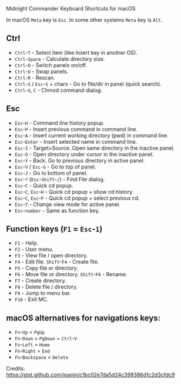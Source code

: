 Midnight Commander Keyboard Shortcuts for macOS

In macOS `Meta` key is `Esc`. In some other systems `Meta` key is `Alt`.

## Ctrl

- `Ctrl`-`T` - Select item (like Insert key in another OS).
- `Ctrl`-`Space` - Calculate directory size.
- `Ctrl`-`O` - Switch panels on/off.
- `Ctrl`-`U` - Swap panels.
- `Ctrl`-`R` - Rescan.
- `Ctrl`-`S` / `Esc`-`S` + chars - Go to file/dir in panel (quick search).
- `Ctrl`-`X`, `C` - Chmod command dialog.

## Esc

- `Esc`-`H` - Command line history popup.
- `Esc`-`P` - Insert previous command in command line.
- `Esc`-`A` - Insert current working directory (pwd) in command line.
- `Esc`-`Enter` - Insert selected name in command line.
- `Esc`-`I` - Target=Source. Open same directory in the inactive panel.
- `Esc`-`O` - Open directory under cursor in the inactive panel.
- `Esc`-`Y` - Back. Go to previous directory in active panel.
- `Esc`-`V` / `Esc-G` - Go to top of panel.
- `Esc`-`J` - Go to bottom of panel.
- `Esc`-`?` (`Esc`-`Shift`-`/`) - Find File dialog.
- `Esc`-`C` - Quick cd popup.
- `Esc`-`C`, `Esc`-`H` - Quick cd popup + show cd history.
- `Esc`-`C`, `Esc`-`P` - Quick cd popup + select previous cd.
- `Esc`-`T` - Change view mode for active panel.
- `Esc`-`number` - Same as function key.

## Function keys (`F1` = `Esc`-`1`)

- `F1` - Help.
- `F2` - User menu.
- `F3` - View file / open directory.
- `F4` - Edit file. `Shift`-`F4` - Create file.
- `F5` - Copy file or directory.
- `F6` - Move file or directory. `Shift`-`F6` - Rename.
- `F7` - Create directory.
- `F8` - Delete file / directory.
- `F9` - Jump to menu bar.
- `F10` - Exit MC.

## macOS alternatives for navigations keys:

- `Fn`-`Up` = `PgUp`
- `Fn`-`Down` = `PgDown` = `Ctrl`-`V`
- `Fn`-`Left` = `Home`
- `Fn`-`Right` = `End`
- `Fn`-`Backspace` = `Delete`

Credits: https://gist.github.com/ipanin/c1bc02e7da5d24c398386d1c2d3cfdc9
